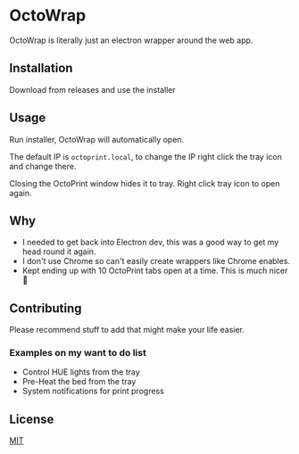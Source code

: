 # OctoWrap

OctoWrap is literally just an electron wrapper around the web app.

## Installation

Download from releases and use the installer

## Usage

Run installer, OctoWrap will automatically open.

The default IP is `octoprint.local`, to change the IP right click the tray icon and change there.

Closing the OctoPrint window hides it to tray.  Right click tray icon to open again.

## Why

- I needed to get back into Electron dev, this was a good way to get my head round it again.
- I don't use Chrome so can't easily create wrappers like Chrome enables.
- Kept ending up with 10 OctoPrint tabs open at a time.  This is much nicer 🤗

## Contributing
Please recommend stuff to add that might make your life easier.

### Examples on my want to do list
- Control HUE lights from the tray
- Pre-Heat the bed from the tray
- System notifications for print progress


## License
[MIT](https://choosealicense.com/licenses/mit/)
